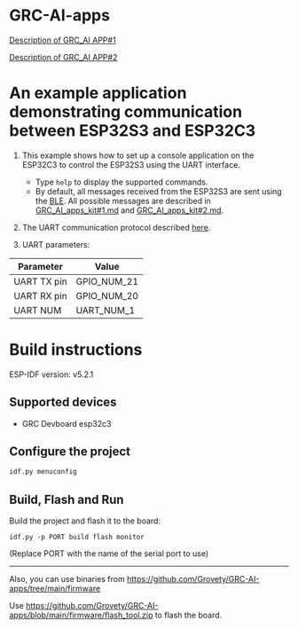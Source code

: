 # GRC-AI-apps

[Description of GRC_AI APP#1](https://github.com/Grovety/GRC-AI-apps/blob/main/docs/GRC_AI_App%231.md)

[Description of GRC_AI APP#2](https://github.com/Grovety/GRC-AI-apps/blob/main/docs/GRC_AI_App%232.md)



# An example application demonstrating communication between ESP32S3 and ESP32C3

1. This example shows how to set up a console application on the ESP32C3 to control the ESP32S3 using the UART interface.
    - Type `help` to display the supported commands.
    - By default, all messages received from the ESP32S3 are sent using the [BLE](https://github.com/Grovety/GRC-AI-apps/blob/main/BLE.md). All possible messages are described in [GRC_AI_apps_kit#1.md](https://github.com/Grovety/GRC-AI-apps/blob/main/GRC_AI_apps_kit%231.md) and [GRC_AI_apps_kit#2.md](https://github.com/Grovety/GRC-AI-apps/blob/main/GRC_AI_apps_kit%232.md).

2. The UART communication protocol described [here](https://github.com/Grovety/GRC-AI-apps/blob/main/GRC_protocol.md).

3. UART parameters:

| Parameter           | Value                                |
| ------------------- | ------------------------------------ |
| UART TX pin         | GPIO_NUM_21                          |
| UART RX pin         | GPIO_NUM_20                          |
| UART NUM            | UART_NUM_1                           |

# Build instructions

ESP-IDF version: v5.2.1

## Supported devices

- GRC Devboard esp32c3

## Configure the project

```bash
idf.py menuconfig
```

## Build, Flash and Run

Build the project and flash it to the board:

```
idf.py -p PORT build flash monitor
```

(Replace PORT with the name of the serial port to use)
___________

Also, you can use binaries from https://github.com/Grovety/GRC-AI-apps/tree/main/firmware

Use https://github.com/Grovety/GRC-AI-apps/blob/main/firmware/flash_tool.zip to flash the board.

